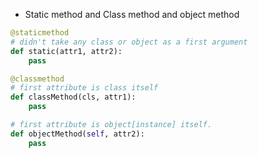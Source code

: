 - Static method and Class method and object method
```py
@staticmethod
# didn't take any class or object as a first argument
def static(attr1, attr2):
	pass

@classmethod
# first attribute is class itself
def classMethod(cls, attr1):
	pass

# first attribute is object[instance] itself.
def objectMethod(self, attr2):
	pass
```